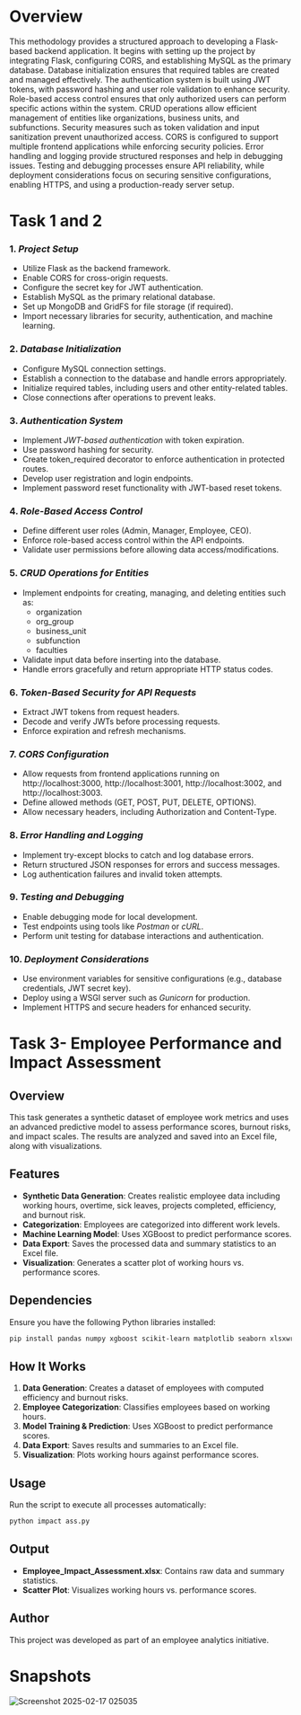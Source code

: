 # Overview
This methodology provides a structured approach to developing a Flask-based backend application. It begins with setting up the project by integrating Flask, configuring CORS, and establishing MySQL as the primary database. Database initialization ensures that required tables are created and managed effectively. The authentication system is built using JWT tokens, with password hashing and user role validation to enhance security. Role-based access control ensures that only authorized users can perform specific actions within the system. CRUD operations allow efficient management of entities like organizations, business units, and subfunctions. Security measures such as token validation and input sanitization prevent unauthorized access. CORS is configured to support multiple frontend applications while enforcing security policies. Error handling and logging provide structured responses and help in debugging issues. Testing and debugging processes ensure API reliability, while deployment considerations focus on securing sensitive configurations, enabling HTTPS, and using a production-ready server setup.


# Task 1 and 2
### 1. *Project Setup*
- Utilize Flask as the backend framework.
- Enable CORS for cross-origin requests.
- Configure the secret key for JWT authentication.
- Establish MySQL as the primary relational database.
- Set up MongoDB and GridFS for file storage (if required).
- Import necessary libraries for security, authentication, and machine learning.

### 2. *Database Initialization*
- Configure MySQL connection settings.
- Establish a connection to the database and handle errors appropriately.
- Initialize required tables, including users and other entity-related tables.
- Close connections after operations to prevent leaks.

### 3. *Authentication System*
- Implement *JWT-based authentication* with token expiration.
- Use password hashing for security.
- Create token_required decorator to enforce authentication in protected routes.
- Develop user registration and login endpoints.
- Implement password reset functionality with JWT-based reset tokens.

### 4. *Role-Based Access Control*
- Define different user roles (Admin, Manager, Employee, CEO).
- Enforce role-based access control within the API endpoints.
- Validate user permissions before allowing data access/modifications.

### 5. *CRUD Operations for Entities*
- Implement endpoints for creating, managing, and deleting entities such as:
  - organization
  - org_group
  - business_unit
  - subfunction
  - faculties
- Validate input data before inserting into the database.
- Handle errors gracefully and return appropriate HTTP status codes.

### 6. *Token-Based Security for API Requests*
- Extract JWT tokens from request headers.
- Decode and verify JWTs before processing requests.
- Enforce expiration and refresh mechanisms.

### 7. *CORS Configuration*
- Allow requests from frontend applications running on http://localhost:3000, http://localhost:3001, http://localhost:3002, and http://localhost:3003.
- Define allowed methods (GET, POST, PUT, DELETE, OPTIONS).
- Allow necessary headers, including Authorization and Content-Type.

### 8. *Error Handling and Logging*
- Implement try-except blocks to catch and log database errors.
- Return structured JSON responses for errors and success messages.
- Log authentication failures and invalid token attempts.

### 9. *Testing and Debugging*
- Enable debugging mode for local development.
- Test endpoints using tools like *Postman* or *cURL*.
- Perform unit testing for database interactions and authentication.

### 10. *Deployment Considerations*
- Use environment variables for sensitive configurations (e.g., database credentials, JWT secret key).
- Deploy using a WSGI server such as *Gunicorn* for production.
- Implement HTTPS and secure headers for enhanced security.


# Task 3- Employee Performance and Impact Assessment

## Overview
This task generates a synthetic dataset of employee work metrics and uses an advanced predictive model to assess performance scores, burnout risks, and impact scales. The results are analyzed and saved into an Excel file, along with visualizations.

## Features
- **Synthetic Data Generation**: Creates realistic employee data including working hours, overtime, sick leaves, projects completed, efficiency, and burnout risk.
- **Categorization**: Employees are categorized into different work levels.
- **Machine Learning Model**: Uses XGBoost to predict performance scores.
- **Data Export**: Saves the processed data and summary statistics to an Excel file.
- **Visualization**: Generates a scatter plot of working hours vs. performance scores.

## Dependencies
Ensure you have the following Python libraries installed:
```sh
pip install pandas numpy xgboost scikit-learn matplotlib seaborn xlsxwriter
```

## How It Works
1. **Data Generation**: Creates a dataset of employees with computed efficiency and burnout risks.
2. **Employee Categorization**: Classifies employees based on working hours.
3. **Model Training & Prediction**: Uses XGBoost to predict performance scores.
4. **Data Export**: Saves results and summaries to an Excel file.
5. **Visualization**: Plots working hours against performance scores.

## Usage
Run the script to execute all processes automatically:
```sh
python impact ass.py
```

## Output
- **Employee_Impact_Assessment.xlsx**: Contains raw data and summary statistics.
- **Scatter Plot**: Visualizes working hours vs. performance scores.

## Author
This project was developed as part of an employee analytics initiative.

# Snapshots
![Screenshot 2025-02-17 025035](https://github.com/user-attachments/assets/e5083e42-ae83-421f-bfe0-d018f6a7c531)


